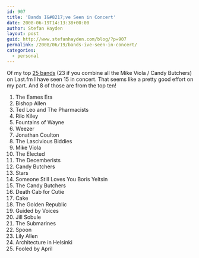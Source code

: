 ```yaml
---
id: 907
title: 'Bands I&#8217;ve Seen in Concert'
date: 2008-06-19T14:13:38+00:00
author: Stefan Hayden
layout: post
guid: http://www.stefanhayden.com/blog/?p=907
permalink: /2008/06/19/bands-ive-seen-in-concert/
categories:
  - personal
---
```

Of my top <a href="http://www.last.fm/user/STHayden/">25 bands</a> (23 if you combine all the Mike Viola / Candy Butchers) on Last.fm I have seen 15 in concert. That seems like a pretty good effort on my part. And 8 of those are from the top ten!

<ol>
	<li class="concert">The Eames Era</li>
	<li class="concert">Bishop Allen</li>
	<li class="concert">Ted Leo and The Pharmacists</li>
	<li>Rilo Kiley</li>
	<li class="concert">Fountains of Wayne</li>
	<li class="concert">Weezer</li>
	<li class="concert">Jonathan Coulton</li>
	<li class="concert">The Lascivious Biddies</li>
	<li class="concert">Mike Viola</li>
	<li>The Elected</li>
	<li>The Decemberists</li>
	<li class="concert">Candy Butchers</li>
	<li>Stars</li>
	<li>Someone Still Loves You Boris Yeltsin</li>
	<li class="concert">The Candy Butchers</li>
	<li class="concert">Death Cab for Cutie</li>
	<li class="concert">Cake</li>
	<li>The Golden Republic</li>
	<li class="concert">Guided by Voices</li>
	<li class="concert">Jill Sobule</li>
	<li class="concert">The Submarines</li>
	<li>Spoon</li>
	<li>Lily Allen</li>
	<li>Architecture in Helsinki</li>
	<li>Fooled by April</li>
</ol>